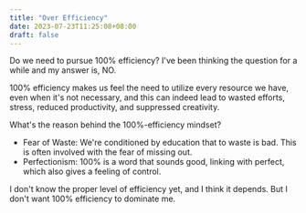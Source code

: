 ```yaml
---
title: "Over Efficiency"
date: 2023-07-23T11:25:08+08:00
draft: false
---
```


Do we need to pursue 100% efficiency? I've been thinking the question for a while and my answer is, NO.

100% efficiency makes us feel the need to utilize every resource we have, even when it's not necessary, and this can indeed lead to wasted efforts, stress, reduced productivity, and suppressed creativity.

What's the reason behind the 100%-efficiency mindset?
- Fear of Waste: We're conditioned by education that to waste is bad. This is often involved with the fear of missing out.
- Perfectionism: 100% is a word that sounds good, linking with perfect, which also gives a feeling of control.

I don't know the proper level of efficiency yet, and I think it depends. But I don't want 100% efficiency to dominate me.